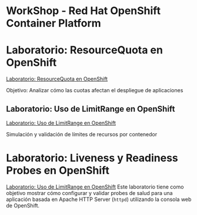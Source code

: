 # WorkShop - Red Hat OpenShift Container Platform

# Laboratorio: ResourceQuota en OpenShift
<a href="./ResourceQuota.md" target="_blank">Laboratorio: ResourceQuota en OpenShift</a>

Objetivo: Analizar cómo las cuotas afectan el despliegue de aplicaciones

## Laboratorio: Uso de LimitRange en OpenShift
<a href="./ResourceQuota" target="_blank">Laboratorio: Uso de LimitRange en OpenShift</a>

Simulación y validación de límites de recursos por contenedor

# Laboratorio: Liveness y Readiness Probes en OpenShift
<a href="./Probe.md" target="_blank">Laboratorio: Uso de LimitRange en OpenShift</a>
Este laboratorio tiene como objetivo mostrar cómo configurar y validar probes de salud para una aplicación basada en Apache HTTP Server (`httpd`) utilizando la consola web de OpenShift.
